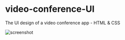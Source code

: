 # video-conference-UI
The UI design of a video conference app - HTML &amp; CSS

![screenshot](https://user-images.githubusercontent.com/75436810/150628834-b78ec7f1-9a44-465b-86d1-7f9f2675f5c4.PNG)
